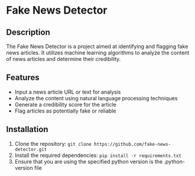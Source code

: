 # Fake News Detector

## Description

The Fake News Detector is a project aimed at identifying and flagging fake news articles. It utilizes machine learning algorithms to analyze the content of news articles and determine their credibility.

## Features

- Input a news article URL or text for analysis
- Analyze the content using natural language processing techniques
- Generate a credibility score for the article
- Flag articles as potentially fake or reliable

## Installation

1. Clone the repository: `git clone https://github.com/fake-news-detector.git`
2. Install the required dependencies: `pip install -r requirements.txt`
3. Ensure that you are using the specified python version is the .python-version file

